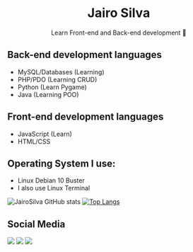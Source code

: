 <h1 align="center">Jairo Silva</h1>
<p align="center">Learn Front-end and Back-end development 🚀</p>

## Back-end development languages
- MySQL/Databases (Learning)
- PHP/PDO (Learning CRUD)
- Python (Learn Pygame)
- Java (Learning POO)

## Front-end development languages
- JavaScript (Learn)
- HTML/CSS

## Operating System I use:
- Linux Debian 10 Buster
- I also use Linux Terminal

![JairoSilva GitHub stats](https://github-readme-stats.vercel.app/api?username=jairosilva2005&show_icons=true&theme=default)
[![Top Langs](https://github-readme-stats.vercel.app/api/top-langs/?username=jairosilva2005&layout=compact)](https://github.com/jairosilva2005/github-readme-stats)
  
## Social Media
[<img src="https://img.shields.io/badge/twitter-%231DA1F2.svg?&style=for-the-badge&logo=twitter&logoColor=white" />](https://twitter.com/jairosilva2005)
[<img src = "https://img.shields.io/badge/instagram-%23E4405F.svg?&style=for-the-badge&logo=instagram&logoColor=white">](https://www.instagram.com/jairo_nth/)
[<img src = "https://img.shields.io/badge/facebook-%231877F2.svg?&style=for-the-badge&logo=facebook&logoColor=white">](https://www.facebook.com/jairo.holanda.7330)
